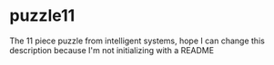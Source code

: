 # puzzle11
The 11 piece puzzle from intelligent systems, hope I can change this description because I'm not initializing with a README
